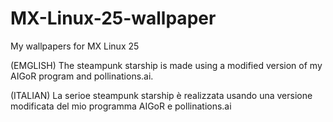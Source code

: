 # MX-Linux-25-wallpaper

My wallpapers for MX Linux 25

(EMGLISH)
The steampunk starship is made using a modified version of my AIGoR program and pollinations.ai.

(ITALIAN)
La serioe steampunk starship è realizzata usando una versione modificata del mio programma AIGoR e pollinations.ai
